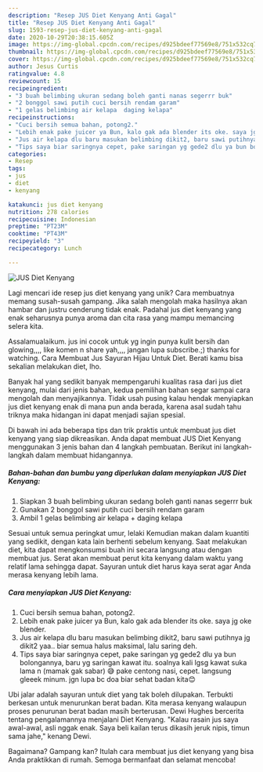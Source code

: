 ```yaml
---
description: "Resep JUS Diet Kenyang Anti Gagal"
title: "Resep JUS Diet Kenyang Anti Gagal"
slug: 1593-resep-jus-diet-kenyang-anti-gagal
date: 2020-10-29T20:38:15.605Z
image: https://img-global.cpcdn.com/recipes/d925bdeef77569e8/751x532cq70/jus-diet-kenyang-foto-resep-utama.jpg
thumbnail: https://img-global.cpcdn.com/recipes/d925bdeef77569e8/751x532cq70/jus-diet-kenyang-foto-resep-utama.jpg
cover: https://img-global.cpcdn.com/recipes/d925bdeef77569e8/751x532cq70/jus-diet-kenyang-foto-resep-utama.jpg
author: Jesus Curtis
ratingvalue: 4.8
reviewcount: 15
recipeingredient:
- "3 buah belimbing ukuran sedang boleh ganti nanas segerrr buk"
- "2 bonggol sawi putih cuci bersih rendam garam"
- "1 gelas belimbing air kelapa  daging kelapa"
recipeinstructions:
- "Cuci bersih semua bahan, potong2."
- "Lebih enak pake juicer ya Bun, kalo gak ada blender its oke. saya jg oke blender."
- "Jus air kelapa dlu baru masukan belimbing dikit2, baru sawi putihnya jg dikit2 yaa.. biar semua halus maksimal, lalu saring deh."
- "Tips saya biar saringnya cepet, pake saringan yg gede2 dlu ya bun bolongannya, baru yg saringan kawat itu. soalnya kali lgsg kawat suka lama n (mamak gak sabar) 😅 pake centong nasi, cepet. langsung gleeek minum. jgn lupa bc doa biar sehat badan kita😊"
categories:
- Resep
tags:
- jus
- diet
- kenyang

katakunci: jus diet kenyang 
nutrition: 278 calories
recipecuisine: Indonesian
preptime: "PT23M"
cooktime: "PT43M"
recipeyield: "3"
recipecategory: Lunch

---
```



![JUS Diet Kenyang](https://img-global.cpcdn.com/recipes/d925bdeef77569e8/751x532cq70/jus-diet-kenyang-foto-resep-utama.jpg)

Lagi mencari ide resep jus diet kenyang yang unik? Cara membuatnya memang susah-susah gampang. Jika salah mengolah maka hasilnya akan hambar dan justru cenderung tidak enak. Padahal jus diet kenyang yang enak seharusnya punya aroma dan cita rasa yang mampu memancing selera kita.

Assalamualaikum. jus ini cocok untuk yg ingin punya kulit bersih dan glowing,,,, like komen n share yah,,,, jangan lupa subscribe.;) thanks for watching. Cara Membuat Jus Sayuran Hijau Untuk Diet. Berati kamu bisa sekalian melakukan diet, lho.

Banyak hal yang sedikit banyak mempengaruhi kualitas rasa dari jus diet kenyang, mulai dari jenis bahan, kedua pemilihan bahan segar sampai cara mengolah dan menyajikannya. Tidak usah pusing kalau hendak menyiapkan jus diet kenyang enak di mana pun anda berada, karena asal sudah tahu triknya maka hidangan ini dapat menjadi sajian spesial.


Di bawah ini ada beberapa tips dan trik praktis untuk membuat jus diet kenyang yang siap dikreasikan. Anda dapat membuat JUS Diet Kenyang menggunakan 3 jenis bahan dan 4 langkah pembuatan. Berikut ini langkah-langkah dalam membuat hidangannya.

<!--inarticleads1-->

##### Bahan-bahan dan bumbu yang diperlukan dalam menyiapkan JUS Diet Kenyang:

1. Siapkan 3 buah belimbing ukuran sedang boleh ganti nanas segerrr buk
1. Gunakan 2 bonggol sawi putih cuci bersih rendam garam
1. Ambil 1 gelas belimbing air kelapa + daging kelapa


Sesuai untuk semua peringkat umur, lelaki Kemudian makan dalam kuantiti yang sedikit, dengan kata lain berhenti sebelum kenyang. Saat melakukan diet, kita dapat mengkonsumsi buah ini secara langsung atau dengan membuat jus. Serat akan membuat perut kita kenyang dalam waktu yang relatif lama sehingga dapat. Sayuran untuk diet harus kaya serat agar Anda merasa kenyang lebih lama. 

<!--inarticleads2-->

##### Cara menyiapkan JUS Diet Kenyang:

1. Cuci bersih semua bahan, potong2.
1. Lebih enak pake juicer ya Bun, kalo gak ada blender its oke. saya jg oke blender.
1. Jus air kelapa dlu baru masukan belimbing dikit2, baru sawi putihnya jg dikit2 yaa.. biar semua halus maksimal, lalu saring deh.
1. Tips saya biar saringnya cepet, pake saringan yg gede2 dlu ya bun bolongannya, baru yg saringan kawat itu. soalnya kali lgsg kawat suka lama n (mamak gak sabar) 😅 pake centong nasi, cepet. langsung gleeek minum. jgn lupa bc doa biar sehat badan kita😊


Ubi jalar adalah sayuran untuk diet yang tak boleh dilupakan. Terbukti berkesan untuk menurunkan berat badan. Kita merasa kenyang walaupun proses penurunan berat badan masih berterusan. Dewi Hughes bercerita tentang pengalamannya menjalani Diet Kenyang. &#34;Kalau rasain jus saya awal-awal, asli nggak enak. Saya beli kailan terus dikasih jeruk nipis, timun sama jahe,&#34; kenang Dewi. 

Bagaimana? Gampang kan? Itulah cara membuat jus diet kenyang yang bisa Anda praktikkan di rumah. Semoga bermanfaat dan selamat mencoba!
